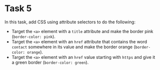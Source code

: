 # Task 5

In this task, add CSS using attribute selectors to do the following:

- Target the `<a>` element with a `title` attribute and make the border pink
  (`border-color: pink`).
- Target the `<a>` element with an `href` attribute that contains the word
  `contact` somewhere in its value and make the border orange
  (`border-color: orange`).
- Target the ``<a>`` element with an `href` value starting with `https` and
  give it a green border (`border-color: green`).
